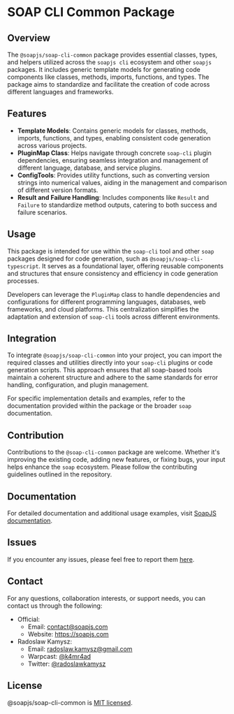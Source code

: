 # SOAP CLI Common Package

## Overview

The `@soapjs/soap-cli-common` package provides essential classes, types, and helpers utilized across the `soapjs cli` ecosystem and other `soapjs` packages. It includes generic template models for generating code components like classes, methods, imports, functions, and types. The package aims to standardize and facilitate the creation of code across different languages and frameworks.

## Features

- **Template Models**: Contains generic models for classes, methods, imports, functions, and types, enabling consistent code generation across various projects.
- **PluginMap Class**: Helps navigate through concrete `soap-cli` plugin dependencies, ensuring seamless integration and management of different language, database, and service plugins.
- **ConfigTools**: Provides utility functions, such as converting version strings into numerical values, aiding in the management and comparison of different version formats.
- **Result and Failure Handling**: Includes components like `Result` and `Failure` to standardize method outputs, catering to both success and failure scenarios.

## Usage

This package is intended for use within the `soap-cli` tool and other `soap` packages designed for code generation, such as `@soapjs/soap-cli-typescript`. It serves as a foundational layer, offering reusable components and structures that ensure consistency and efficiency in code generation processes.

Developers can leverage the `PluginMap` class to handle dependencies and configurations for different programming languages, databases, web frameworks, and cloud platforms. This centralization simplifies the adaptation and extension of `soap-cli` tools across different environments.

## Integration

To integrate `@soapjs/soap-cli-common` into your project, you can import the required classes and utilities directly into your `soap-cli` plugins or code generation scripts. This approach ensures that all soap-based tools maintain a coherent structure and adhere to the same standards for error handling, configuration, and plugin management.

For specific implementation details and examples, refer to the documentation provided within the package or the broader `soap` documentation.

## Contribution

Contributions to the `@soap-cli-common` package are welcome. Whether it's improving the existing code, adding new features, or fixing bugs, your input helps enhance the `soap` ecosystem. Please follow the contributing guidelines outlined in the repository.

## Documentation

For detailed documentation and additional usage examples, visit [SoapJS documentation](https://docs.soapjs.com).

## Issues
If you encounter any issues, please feel free to report them [here](https://github.com/soapjs/soap/issues/new/choose).

## Contact
For any questions, collaboration interests, or support needs, you can contact us through the following:

- Official:
  - Email: [contact@soapjs.com](mailto:contact@soapjs.com)
  - Website: https://soapjs.com
- Radoslaw Kamysz:
  - Email: [radoslaw.kamysz@gmail.com](mailto:radoslaw.kamysz@gmail.com)
  - Warpcast: [@k4mr4ad](https://warpcast.com/k4mr4ad)
  - Twitter: [@radoslawkamysz](https://x.com/radoslawkamysz)

## License

@soapjs/soap-cli-common is [MIT licensed](./LICENSE).
